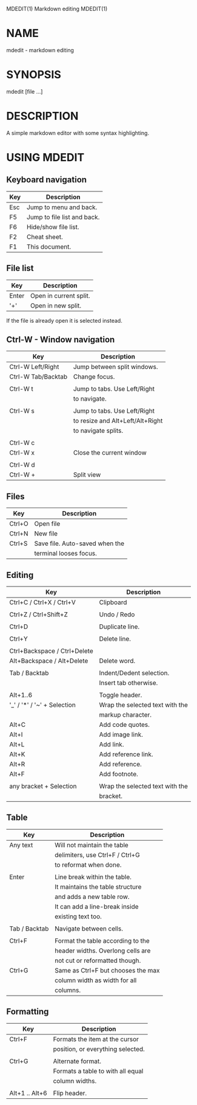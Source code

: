 MDEDIT(1)                    Markdown editing                     MDEDIT(1)

# NAME

  mdedit - markdown editing

# SYNOPSIS

  mdedit [file ...]
  
# DESCRIPTION

  A simple markdown editor with some syntax highlighting. 
  
# USING MDEDIT

## Keyboard navigation

| Key                          | Description                         |
|------------------------------|-------------------------------------|
| Esc                          | Jump to menu and back.              |
| F5                           | Jump to file list and back.         |
| F6                           | Hide/show file list.                |
| F2                           | Cheat sheet.                        |
| F1                           | This document.                      |

## File list

| Key                          | Description                         |
|------------------------------|-------------------------------------|
| Enter                        | Open in current split.              |
| '+'                          | Open in new split.                  |

If the file is already open it is selected instead.

## Ctrl-W - Window navigation

| Key                          | Description                         |
|------------------------------|-------------------------------------|
| Ctrl-W Left/Right            | Jump between split windows.         |
| Ctrl-W Tab/Backtab           | Change focus.                       |
|                              |                                     |
| Ctrl-W t                     | Jump to tabs. Use Left/Right        |
|                              | to navigate.                        |
|                              |                                     |
| Ctrl-W s                     | Jump to tabs. Use Left/Right        |
|                              | to resize and Alt+Left/Alt+Right    |
|                              | to navigate splits.                 |
|                              |                                     |
| Ctrl-W c                     |                                     |
| Ctrl-W x                     | Close the current window            |
|                              |                                     |
| Ctrl-W d                     |                                     |
| Ctrl-W +                     | Split view                          |

## Files

| Key                          | Description                         |
|------------------------------|-------------------------------------|
| Ctrl+O                       | Open file                           |
| Ctrl+N                       | New file                            |
| Ctrl+S                       | Save file. Auto-saved when the      |
|                              | terminal looses focus.              |

## Editing

| Key                          | Description                         |
|------------------------------|-------------------------------------|
| Ctrl+C / Ctrl+X / Ctrl+V     | Clipboard                           |
|                              |                                     |
| Ctrl+Z / Ctrl+Shift+Z        | Undo / Redo                         |
|                              |                                     |
| Ctrl+D                       | Duplicate line.                     |
|                              |                                     |
| Ctrl+Y                       | Delete line.                        |
|                              |                                     |
| Ctrl+Backspace / Ctrl+Delete |                                     |
| Alt+Backspace / Alt+Delete   | Delete word.                        |
|                              |                                     |
| Tab / Backtab                | Indent/Dedent selection.            |
|                              | Insert tab otherwise.               |
|                              |                                     |
| Alt+1..6                     | Toggle header.                      |
| '_' / '*' / '~' + Selection  | Wrap the selected text with the     |
|                              | markup character.                   |
| Alt+C                        | Add code quotes.                    |
| Alt+I                        | Add image link.                     |
| Alt+L                        | Add link.                           |
| Alt+K                        | Add reference link.                 |
| Alt+R                        | Add reference.                      |
| Alt+F                        | Add footnote.                       |
|                              |                                     |
| any bracket + Selection      | Wrap the selected text with the     |
|                              | bracket.                            |

## Table

| Key                          | Description                         |
|------------------------------|-------------------------------------|
| Any text                     | Will not maintain the table         |
|                              | delimiters, use Ctrl+F / Ctrl+G     |
|                              | to reformat when done.              |
|                              |                                     |
| Enter                        | Line break within the table.        |
|                              | It maintains the table structure    |
|                              | and adds a new table row.           |
|                              | It can add a line-break inside      |
|                              | existing text too.                  |
|                              |                                     |
| Tab / Backtab                | Navigate between cells.             |
|                              |                                     |
| Ctrl+F                       | Format the table according to the   |
|                              | header widths. Overlong cells are   |
|                              | not cut or reformatted though.      |
| Ctrl+G                       | Same as Ctrl+F but chooses the max  |
|                              | column width as width for all       |
|                              | columns.                            |

## Formatting

| Key                          | Description                         |
|------------------------------|-------------------------------------|
| Ctrl+F                       | Formats the item at the cursor      |
|                              | position, or everything selected.   |
|                              |                                     |
| Ctrl+G                       | Alternate format.                   |
|                              | Formats a table to with all equal   |
|                              | column widths.                      |
|                              |                                     |
| Alt+1 .. Alt+6               | Flip header.                        |
